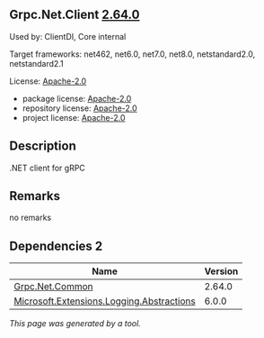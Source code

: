 Grpc.Net.Client [2.64.0](https://www.nuget.org/packages/Grpc.Net.Client/2.64.0)
--------------------

Used by: ClientDI, Core internal

Target frameworks: net462, net6.0, net7.0, net8.0, netstandard2.0, netstandard2.1

License: [Apache-2.0](../../../../licenses/apache-2.0) 

- package license: [Apache-2.0](https://licenses.nuget.org/Apache-2.0) 
- repository license: [Apache-2.0](https://github.com/grpc/grpc-dotnet.git) 
- project license: [Apache-2.0](https://github.com/grpc/grpc-dotnet) 

Description
-----------
.NET client for gRPC

Remarks
-----------
no remarks


Dependencies 2
-----------

|Name|Version|
|----------|:----|
|[Grpc.Net.Common](../../../../packages/nuget.org/grpc.net.common/2.64.0)|2.64.0|
|[Microsoft.Extensions.Logging.Abstractions](../../../../packages/nuget.org/microsoft.extensions.logging.abstractions/6.0.0)|6.0.0|

*This page was generated by a tool.*